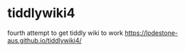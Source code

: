 # tiddlywiki4
fourth attempt to get tiddly wiki to work
https://lodestone-aus.github.io/tiddlywiki4/
